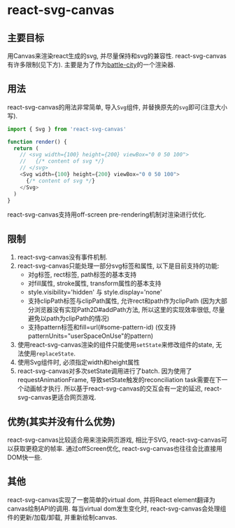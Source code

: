 # react-svg-canvas

## 主要目标

用Canvas来渲染react生成的svg, 并尽量保持和svg的兼容性. react-svg-canvas有许多限制(见下方). 主要是为了作为[battle-city](https://github.com/shinima/battle-city)的一个渲染器.

## 用法

react-svg-canvas的用法非常简单, 导入`Svg`组件, 并替换原先的`svg`即可(注意大小写).

```javascript
import { Svg } from 'react-svg-canvas'

function render() {
  return (
    // <svg width={100} height={200} viewBox="0 0 50 100">
    //   {/* content of svg */}
    // </svg>
    <Svg width={100} height={200} viewBox="0 0 50 100">
      {/* content of svg */}
    </Svg>
  )
}
```

react-svg-canvas支持用off-screen pre-rendering机制对渲染进行优化.

## 限制

1. react-svg-canvas没有事件机制.
2. react-svg-canvas只能处理一部分svg标签和属性, 以下是目前支持的功能:
   * 对g标签, rect标签, path标签的基本支持
   * 对fill属性, stroke属性, transform属性的基本支持
   * style.visibility='hidden' 与 style.display='none'
   * 支持clipPath标签与clipPath属性, 允许rect和path作为clipPath (因为大部分浏览器没有实现Path2D#addPath方法, 所以这里的实现效率很低, 尽量避免以path为clipPath的情况)
   * 支持pattern标签和fill=url(#some-pattern-id)  (仅支持patternUnits="userSpaceOnUse"的pattern)
3. 使用react-svg-canvas渲染的组件只能使用`setState`来修改组件的state, 无法使用`replaceState`.
4. 使用Svg组件时, 必须指定width和height属性
5. react-svg-canvas对多次setState调用进行了batch. 因为使用了requestAnimationFrame, 导致setState触发的reconciliation task需要在下一个动画帧才执行. 所以基于react-svg-canvas的交互会有一定的延迟, react-svg-canvas更适合网页游戏.

## 优势(其实并没有什么优势)

react-svg-canvas比较适合用来渲染网页游戏, 相比于SVG, react-svg-canvas可以获取更稳定的帧率. 通过offScreen优化, react-svg-canvas也往往会比直接用DOM快一些.

## 其他

react-svg-canvas实现了一套简单的virtual dom, 并将React element翻译为canvas绘制API的调用. 每当virtual dom发生变化时, react-svg-canvas会处理组件的更新/加载/卸载, 并重新绘制canvas.
